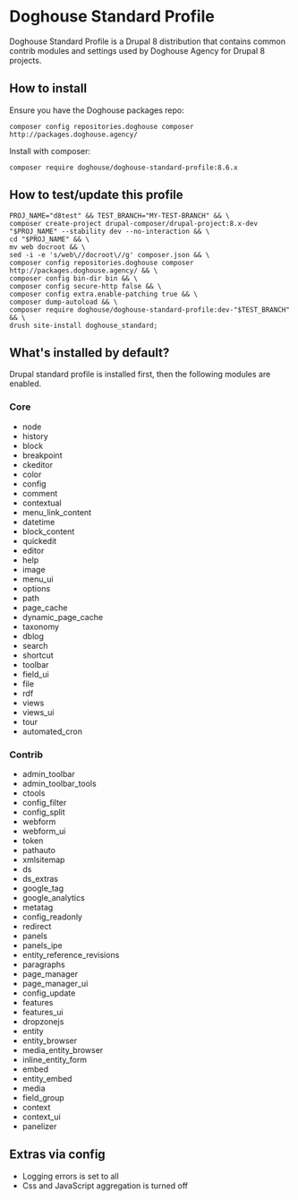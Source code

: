 # Doghouse Standard Profile

Doghouse Standard Profile is a Drupal 8 distribution that contains common contrib modules and settings used by 
Doghouse Agency for Drupal 8 projects.

## How to install

Ensure you have the Doghouse packages repo:
```
composer config repositories.doghouse composer http://packages.doghouse.agency/
```

Install with composer:
```
composer require doghouse/doghouse-standard-profile:8.6.x
```

## How to test/update this profile

```
PROJ_NAME="d8test" && TEST_BRANCH="MY-TEST-BRANCH" && \
composer create-project drupal-composer/drupal-project:8.x-dev "$PROJ_NAME" --stability dev --no-interaction && \
cd "$PROJ_NAME" && \
mv web docroot && \
sed -i -e 's/web\//docroot\//g' composer.json && \
composer config repositories.doghouse composer http://packages.doghouse.agency/ && \
composer config bin-dir bin && \
composer config secure-http false && \
composer config extra.enable-patching true && \
composer dump-autoload && \
composer require doghouse/doghouse-standard-profile:dev-"$TEST_BRANCH" && \
drush site-install doghouse_standard;
```

## What's installed by default?

Drupal standard profile is installed first, then the following modules are enabled.

### Core

  - node
  - history
  - block
  - breakpoint
  - ckeditor
  - color
  - config
  - comment
  - contextual
  - menu_link_content
  - datetime
  - block_content
  - quickedit
  - editor
  - help
  - image
  - menu_ui
  - options
  - path
  - page_cache
  - dynamic_page_cache
  - taxonomy
  - dblog
  - search
  - shortcut
  - toolbar
  - field_ui
  - file
  - rdf
  - views
  - views_ui
  - tour
  - automated_cron

### Contrib

 - admin_toolbar
  - admin_toolbar_tools
  - ctools
  - config_filter
  - config_split
  - webform
  - webform_ui
  - token
  - pathauto
  - xmlsitemap
  - ds
  - ds_extras
  - google_tag
  - google_analytics
  - metatag
  - config_readonly
  - redirect
  - panels
  - panels_ipe
  - entity_reference_revisions
  - paragraphs
  - page_manager
  - page_manager_ui
  - config_update
  - features
  - features_ui
  - dropzonejs
  - entity
  - entity_browser
  - media_entity_browser
  - inline_entity_form
  - embed
  - entity_embed
  - media
  - field_group
  - context
  - context_ui
  - panelizer
  
## Extras via config

  - Logging errors is set to all
  - Css and JavaScript aggregation is turned off
